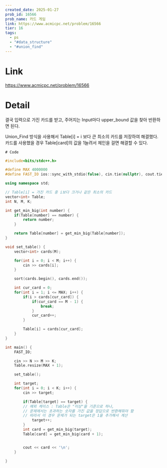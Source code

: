 ```yaml
---
created_date: 2025-01-27
prob_id: 16566
prob_name: 카드 게임
link: https://www.acmicpc.net/problem/16566
tier: 16
tags:
  - ps
  - "#data_structure"
  - "#union_find"
---
```

# Link
https://www.acmicpc.net/problem/16566

# Detail
결국 입력으로 가진 카드를 받고,
주어지는 Input마다 upper_bound 값을 찾아 반환하면 된다.

Union_Find 방식을 사용해서 Table[i] = i 보다 큰 최소의 카드를 저장하여 해결했다.
카드를 사용했을 경우 Table[card]의 값을 1늘려서 체인을 걸면 해결할 수 있다.

	# Code
```cpp
#include<bits/stdc++.h>

#define MAX 4000000
#define FAST_IO ios::sync_with_stdio(false), cin.tie(nullptr), cout.tie(nullptr);

using namespace std;

// Table[i] = 가진 카드 중 i보다 크거나 같은 최소의 카드
vector<int> Table;
int N, M, K;

int get_min_big(int number) {
	if(Table[number] == number) {
		return number;
	}

	return Table[number] = get_min_big(Table[number]);
}

void set_table() {
    vector<int> cards(M);

    for(int i = 0; i < M; i++) {
        cin >> cards[i];
    }

    sort(cards.begin(), cards.end());

    int cur_card = 0;
    for(int i = 1; i <= MAX; i++) {
        if(i > cards[cur_card]) {
            if(cur_card == M - 1) {
                break;
            }
            cur_card++;
        }

        Table[i] = cards[cur_card];
    }
}

int main() {
    FAST_IO;

    cin >> N >> M >> K;
    Table.resize(MAX + 1);

    set_table();

    int target;
    for(int i = 0; i < K; i++) {
        cin >> target;

        if(Table[target] == target) { 
        // 예외 케이스 : Table은 "이상"을 기준으로 하나, 
        // 문제에서는 초과하는 숫자를 가진 값을 정답으로 반환해줘야 함
        // 따라서 이 경우 문제가 되는 target은 1을 추가해서 계산
            target++;
        }
        int card = get_min_big(target);
        Table[card] = get_min_big(card + 1);


        cout << card << '\n';
    }

}
```

